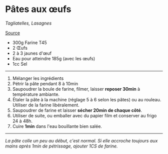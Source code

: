 # Pâtes aux œufs

_Tagliatelles, Lasagnes_

[Source](https://youtu.be/m_fu5RaXMVk)

- 300g Farine T45
- 2 Œufs
- 2 à 3 jaunes d'œuf
- Eau pour atteindre 185g (avec les œufs)
- 1cc Sel

---

1. Mélanger les ingrédients
2. Pétrir la pâte pendant 8 à 10min
3. Saupoudrer la boule de farine, filmer, laisser **reposer 30min** à température ambiante.
4. Étaler la pâte à la machine (réglage 5 à 6 selon les pâtes) ou au rouleau. Utiliser de la farine libéralement.
5. Saupoudrer de farine et laisser **sécher 20min de chaque côté**.
6. Utiliser de suite, ou emballer avec du papier film et conserver au frigo 24 à 48h.
7. Cuire **1min** dans l'eau bouillante bien salée.

---

_La pâte colle un peu au début, c'est normal._
_Si elle accroche toujours aux mains après 1min de pétrissage, ajouter 1CS de farine._